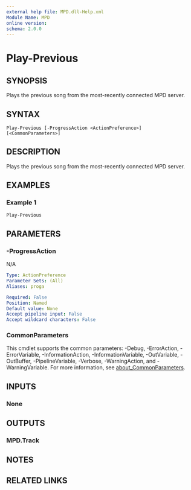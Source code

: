 ```yaml
---
external help file: MPD.dll-Help.xml
Module Name: MPD
online version:
schema: 2.0.0
---
```


# Play-Previous

## SYNOPSIS
Plays the previous song from the most-recently connected MPD server.

## SYNTAX

```
Play-Previous [-ProgressAction <ActionPreference>] [<CommonParameters>]
```

## DESCRIPTION
Plays the previous song from the most-recently connected MPD server.

## EXAMPLES

### Example 1
```powershell
Play-Previous
```


## PARAMETERS

### -ProgressAction
N/A

```yaml
Type: ActionPreference
Parameter Sets: (All)
Aliases: proga

Required: False
Position: Named
Default value: None
Accept pipeline input: False
Accept wildcard characters: False
```

### CommonParameters
This cmdlet supports the common parameters: -Debug, -ErrorAction, -ErrorVariable, -InformationAction, -InformationVariable, -OutVariable, -OutBuffer, -PipelineVariable, -Verbose, -WarningAction, and -WarningVariable. For more information, see [about_CommonParameters](http://go.microsoft.com/fwlink/?LinkID=113216).

## INPUTS

### None

## OUTPUTS

### MPD.Track

## NOTES

## RELATED LINKS
